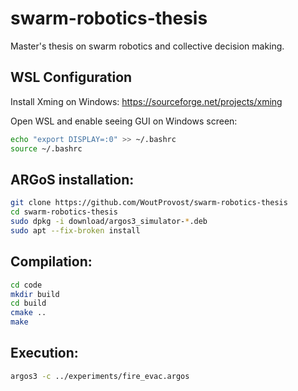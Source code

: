 # swarm-robotics-thesis
Master's thesis on swarm robotics and collective decision making.

## WSL Configuration
Install Xming on Windows:
https://sourceforge.net/projects/xming

Open WSL and enable seeing GUI on Windows screen:
```bash
echo "export DISPLAY=:0" >> ~/.bashrc
source ~/.bashrc
```

## ARGoS installation:
```bash
git clone https://github.com/WoutProvost/swarm-robotics-thesis
cd swarm-robotics-thesis
sudo dpkg -i download/argos3_simulator-*.deb
sudo apt --fix-broken install
```

## Compilation:
```bash
cd code
mkdir build
cd build
cmake ..
make
```

## Execution:
```bash
argos3 -c ../experiments/fire_evac.argos
```
